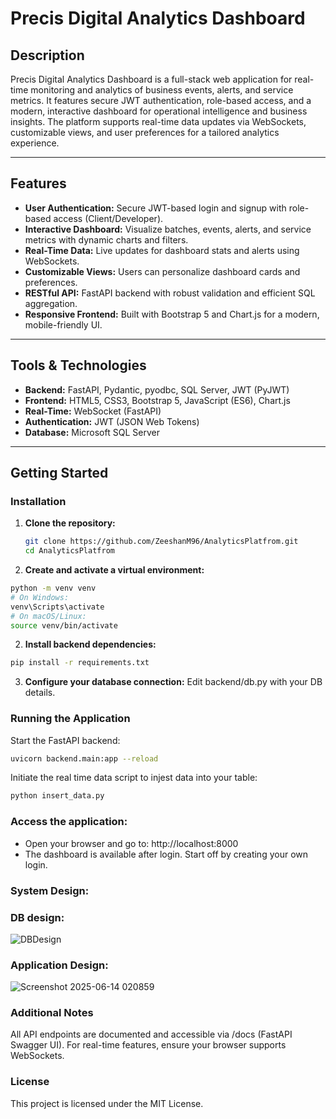 # Precis Digital Analytics Dashboard

## Description

Precis Digital Analytics Dashboard is a full-stack web application for real-time monitoring and analytics of business events, alerts, and service metrics. It features secure JWT authentication, role-based access, and a modern, interactive dashboard for operational intelligence and business insights. The platform supports real-time data updates via WebSockets, customizable views, and user preferences for a tailored analytics experience.

---

## Features

- **User Authentication:** Secure JWT-based login and signup with role-based access (Client/Developer).
- **Interactive Dashboard:** Visualize batches, events, alerts, and service metrics with dynamic charts and filters.
- **Real-Time Data:** Live updates for dashboard stats and alerts using WebSockets.
- **Customizable Views:** Users can personalize dashboard cards and preferences.
- **RESTful API:** FastAPI backend with robust validation and efficient SQL aggregation.
- **Responsive Frontend:** Built with Bootstrap 5 and Chart.js for a modern, mobile-friendly UI.

---

## Tools & Technologies

- **Backend:** FastAPI, Pydantic, pyodbc, SQL Server, JWT (PyJWT)
- **Frontend:** HTML5, CSS3, Bootstrap 5, JavaScript (ES6), Chart.js
- **Real-Time:** WebSocket (FastAPI)
- **Authentication:** JWT (JSON Web Tokens)
- **Database:** Microsoft SQL Server

---

## Getting Started

### Installation

1. **Clone the repository:**
   ```sh
   git clone https://github.com/ZeeshanM96/AnalyticsPlatfrom.git
   cd AnalyticsPlatfrom
   ```

2. **Create and activate a virtual environment:**
  ```sh
  python -m venv venv
  # On Windows:
  venv\Scripts\activate
  # On macOS/Linux:
  source venv/bin/activate
  ```

2. **Install backend dependencies:**
  ```sh
  pip install -r requirements.txt
  ```
3. **Configure your database connection:**
  Edit backend/db.py with your DB details.

### Running the Application
Start the FastAPI backend:
  ```sh
  uvicorn backend.main:app --reload
  ```
Initiate the real time data script to injest data into your table:
   ```sh
  python insert_data.py
  ```

### Access the application:
- Open your browser and go to: http://localhost:8000
- The dashboard is available after login. Start off by creating your own login.
 
### System Design:

### DB design:
![DBDesign](https://github.com/user-attachments/assets/675db00b-9468-42b6-af57-45e04794b26d)

### Application Design:
![Screenshot 2025-06-14 020859](https://github.com/user-attachments/assets/d11b00c2-409d-47e4-b4c8-440ca9e8b40c)


### Additional Notes
All API endpoints are documented and accessible via /docs (FastAPI Swagger UI).
For real-time features, ensure your browser supports WebSockets.

### License
This project is licensed under the MIT License.
